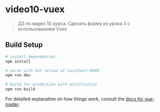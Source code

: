 # video10-vuex

> ДЗ по видео 10 курса. Сделать форму из урока 3 с использованием Vuex

## Build Setup

``` bash
# install dependencies
npm install

# serve with hot reload at localhost:8080
npm run dev

# build for production with minification
npm run build
```

For detailed explanation on how things work, consult the [docs for vue-loader](http://vuejs.github.io/vue-loader).
